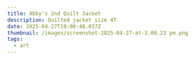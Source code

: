 ```yaml
---
title: Abby's 2nd Quilt Jacket
description: Quilted jacket size 4T
date: 2025-04-27T19:00:48.037Z
thumbnail: /images/screenshot-2025-04-27-at-3.00.23 pm.png
tags:
  - art
---
```

